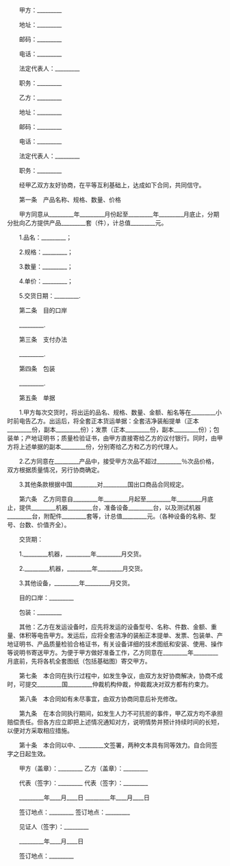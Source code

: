 
 


　　甲方：_________


　　地址：_________


　　邮码：_________


　　电话：_________


　　法定代表人：_________


　　职务：_________


　　乙方：_________


　　地址：_________


　　邮码：_________


　　电话：_________


　　法定代表人：_________


　　职务：_________


　　经甲乙双方友好协商，在平等互利基础上，达成如下合同，共同信守。


　　第一条　产品名称、规格、数量、价格


　　甲方同意从_________年_________月份起至_________年_________月底止，分期分批向乙方提供产品_________套（件），计总值_________元。


　　1.品名：_________；


　　2.规格：_________；


　　3.数量：_________；


　　4.单价：_________；


　　5.交货日期：_________.


　　第二条　目的口岸


　　_________.


　　第三条　支付办法


　　_________.


　　第四条　包装


　　_________.


　　第五条　单据


　　1.甲方每次交货时，将出运的品名、规格、数量、金额、船名等在_________小时前电告乙方。出运后，将全套正本货运单据：全套洁净装船提单（正本_________份，副本_________份）；发票（正本_________份，副本_________份）；包装单；产地证明书；质量检验证书，由甲方直接寄给乙方的议付银行。同时，由甲方将上述单据的副本_________份，分别寄给乙方和乙方的代理人。


　　2.乙方同意在_________产品中，接受甲方次品不超过_________％次品价格，双方根据质量情况，另行协商确定。


　　3.其他条款根据中国_________对_________国出口商品合同规定。


　　第六条　乙方同意自_________年_________月起至_________年_________月底止，提供_________机器_________台，准备设备_________台，以及测试机器_________台，附配件_________套等，计总值_________元。（各种设备的名称、型号、台数、价值齐全）。


　　交货期：


　　1._________机器，_________年_________月交货。


　　2._________机器，_________年_________月交货。


　　3.其他设备，_________年_________月交货。


　　目的口岸：_________


　　包装：_________


　　其他：乙方在发运设备时，应先将发运的设备型号、名称、件数、金额、重量、体积等电告甲方。发运后，应将全套洁净的装船正本提单、发票、包装单、产地证明书、产品质量检验合格证书，有关设备详细的技术图纸和安装、使用、操作等说明书寄送甲方。为便于甲方做好准备工作，乙方同意在_________年_________月底前，先将各机全套图纸（包括基础图）寄交甲方。


　　第七条　本合同在执行过程中，如发生争议，由双方友好协商解决，协商不成时，可提交_________国_________仲裁机构仲裁，仲裁裁决对双方都有约束力。


　　第八条　本合同如有未尽事宜，由双方协商同意后补充修改。


　　第九条　在本合同执行期间，如发生人力不可抗拒的事件，甲乙双方均不承担赔偿责任。但各方应立即把上述情况通知对方，说明情势并预计持续时间的长短，以便对方采取相应措施。


　　第十条　本合同以中、_________文签署，两种文本具有同等效力。自合同签字之日起生效。


　　甲方（盖章）：_________ 乙方（盖章）：_________


　　代表（签字）：_________ 代表（签字）：_________


　　_________年____月____日 _________年____月____日


　　签订地点：_________ 签订地点：_________


　　见证人（签字）：_________


　　_________年____月____日


　　签订地点：_________
 


 

 
 
 
 
 
  


  
 

  


  


  
 
 
 
 

